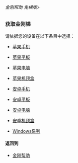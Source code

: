 ###### 金刚帮助 免梯版>


### 获取金刚梯

请依据您的设备在以下条目中选择：

- [苹果手机]()
- [苹果平板]()
- [苹果电脑]()
- [苹果机顶盒]()

- [安卓手机]()
- [安卓平板]()
- [安卓电脑]()
- [安卓机顶盒]()

- [Windows系列]()

#### 返回到
- [金刚帮助](https://github.com/a2zitpro/web/blob/master/LadderFree/main.md)
